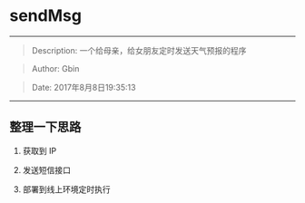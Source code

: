 # sendMsg
---
> Description: 一个给母亲，给女朋友定时发送天气预报的程序

> Author: Gbin

> Date: 2017年8月8日19:35:13

---

## 整理一下思路
1. 获取到 IP

2. 发送短信接口

3. 部署到线上环境定时执行
